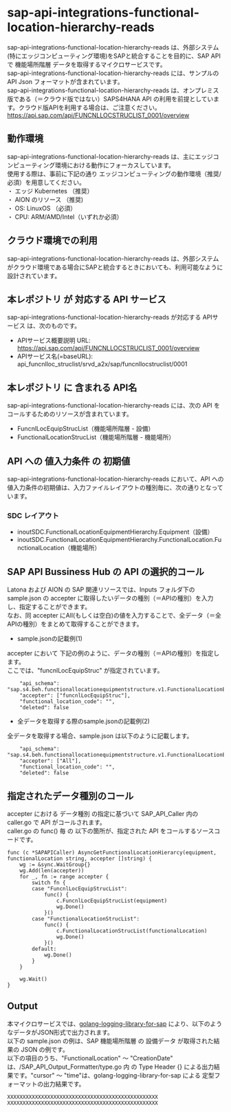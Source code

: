 # sap-api-integrations-functional-location-hierarchy-reads  
sap-api-integrations-functional-location-hierarchy-reads は、外部システム(特にエッジコンピューティング環境)をSAPと統合することを目的に、SAP API で 機能場所階層 データを取得するマイクロサービスです。  
sap-api-integrations-functional-location-hierarchy-reads には、サンプルのAPI Json フォーマットが含まれています。  
sap-api-integrations-functional-location-hierarchy-reads は、オンプレミス版である（＝クラウド版ではない）SAPS4HANA API の利用を前提としています。クラウド版APIを利用する場合は、ご注意ください。  
https://api.sap.com/api/FUNCNLLOCSTRUCLIST_0001/overview
## 動作環境
sap-api-integrations-functional-location-hierarchy-reads は、主にエッジコンピューティング環境における動作にフォーカスしています。   
使用する際は、事前に下記の通り エッジコンピューティングの動作環境（推奨/必須）を用意してください。   
・ エッジ Kubernetes （推奨）    
・ AION のリソース （推奨)    
・ OS: LinuxOS （必須）    
・ CPU: ARM/AMD/Intel（いずれか必須） 

## クラウド環境での利用  
sap-api-integrations-functional-location-hierarchy-reads は、外部システムがクラウド環境である場合にSAPと統合するときにおいても、利用可能なように設計されています。  

## 本レポジトリ が 対応する API サービス
sap-api-integrations-functional-location-hierarchy-reads が対応する APIサービス は、次のものです。

* APIサービス概要説明 URL: https://api.sap.com/api/FUNCNLLOCSTRUCLIST_0001/overview
* APIサービス名(=baseURL): api_funcnlloc_struclist/srvd_a2x/sap/funcnllocstruclist/0001

## 本レポジトリ に 含まれる API名
sap-api-integrations-functional-location-hierarchy-reads には、次の API をコールするためのリソースが含まれています。  

* FuncnlLocEquipStrucList（機能場所階層 - 設備）
* FunctionalLocationStrucList（機能場所階層 - 機能場所）

## API への 値入力条件 の 初期値
sap-api-integrations-functional-location-hierarchy-reads において、API への値入力条件の初期値は、入力ファイルレイアウトの種別毎に、次の通りとなっています。  

### SDC レイアウト

* inoutSDC.FunctionalLocationEquipmentHierarchy.Equipment（設備）
* inoutSDC.FunctionalLocationEquipmentHierarchy.FunctionalLocation.FunctionalLocation（機能場所）

## SAP API Bussiness Hub の API の選択的コール

Latona および AION の SAP 関連リソースでは、Inputs フォルダ下の sample.json の accepter に取得したいデータの種別（＝APIの種別）を入力し、指定することができます。  
なお、同 accepter にAll(もしくは空白)の値を入力することで、全データ（＝全APIの種別）をまとめて取得することができます。  

* sample.jsonの記載例(1)  

accepter において 下記の例のように、データの種別（＝APIの種別）を指定します。  
ここでは、"funcnlLocEquipStruc" が指定されています。    
  
```
	"api_schema": "sap.s4.beh.functionallocationequipmentstructure.v1.FunctionalLocationEquipmentStructure.Created.v1",
	"accepter": ["funcnlLocEquipStruc"],
	"functional_location_code": "",
	"deleted": false
```
  
* 全データを取得する際のsample.jsonの記載例(2)  

全データを取得する場合、sample.json は以下のように記載します。  

```
	"api_schema": "sap.s4.beh.functionallocationequipmentstructure.v1.FunctionalLocationEquipmentStructure.Created.v1",
	"accepter": ["All"],
	"functional_location_code": "",
	"deleted": false
```

## 指定されたデータ種別のコール

accepter における データ種別 の指定に基づいて SAP_API_Caller 内の caller.go で API がコールされます。  
caller.go の func() 毎 の 以下の箇所が、指定された API をコールするソースコードです。  

```
func (c *SAPAPICaller) AsyncGetFunctionalLocationHierarcy(equipment, functionalLocation string, accepter []string) {
	wg := &sync.WaitGroup{}
	wg.Add(len(accepter))
	for _, fn := range accepter {
		switch fn {
		case "FuncnlLocEquipStrucList":
			func() {
				c.FuncnlLocEquipStrucList(equipment)
				wg.Done()
			}()
		case "FunctionalLocationStrucList":
			func() {
				c.FunctionalLocationStrucList(functionalLocation)
				wg.Done()
			}()
		default:
			wg.Done()
		}
	}

	wg.Wait()
}
```

## Output  
本マイクロサービスでは、[golang-logging-library-for-sap](https://github.com/latonaio/golang-logging-library-for-sap) により、以下のようなデータがJSON形式で出力されます。  
以下の sample.json の例は、SAP 機能場所階層 の 設備データ が取得された結果の JSON の例です。  
以下の項目のうち、"FunctionalLocation" ～ "CreationDate" は、/SAP_API_Output_Formatter/type.go 内 の Type Header {} による出力結果です。"cursor" ～ "time"は、golang-logging-library-for-sap による 定型フォーマットの出力結果です。  

```
XXXXXXXXXXXXXXXXXXXXXXXXXXXXXXXXXXXXXXXXXXXXXXXXX
XXXXXXXXXXXXXXXXXXXXXXXXXXXXXXXXXXXXXXXXXXXXXXXXX
```
